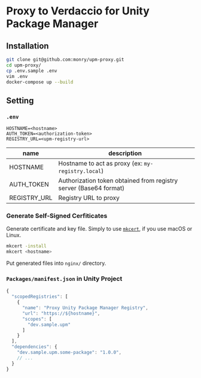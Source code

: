 # Proxy to Verdaccio for Unity Package Manager

## Installation

```bash
git clone git@github.com:monry/upm-proxy.git
cd upm-proxy/
cp .env.sample .env
vim .env
docker-compose up --build
```

## Setting

### `.env`

```.env
HOSTNAME=<hostname>
AUTH_TOKEN=<authorization-token>
REGISTRY_URL=<upm-registry-url>
```

| name | description |
| --- | --- |
| HOSTNAME | Hostname to act as proxy (ex: `my-registry.local`) |
| AUTH_TOKEN | Authorization token obtained from registry server (Base64 format) |
| REGISTRY_URL | Registry URL to proxy |

### Generate Self-Signed Cerfiticates

Generate certificate and key file.
Simply to use [`mkcert`](https://github.com/FiloSottile/mkcert), if you use macOS or Linux.

```bash
mkcert -install
mkcert <hostname>
```

Put generated files into `nginx/` directory.

### `Packages/manifest.json` in Unity Project

```js
{
  "scopedRegistries": [
    {
      "name": "Proxy Unity Package Manager Registry",
      "url": "https://${hostname}",
      "scopes": [
        "dev.sample.upm"
      ]
    }
  ],
  "dependencies": {
    "dev.sample.upm.some-package": "1.0.0",
    // ...
  }
}
```
